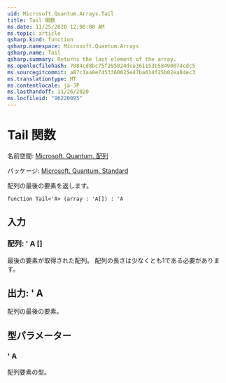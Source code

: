 ```yaml
---
uid: Microsoft.Quantum.Arrays.Tail
title: Tail 関数
ms.date: 11/25/2020 12:00:00 AM
ms.topic: article
qsharp.kind: function
qsharp.namespace: Microsoft.Quantum.Arrays
qsharp.name: Tail
qsharp.summary: Returns the last element of the array.
ms.openlocfilehash: 7084cd8bc75f295024dce361153b58490074cdc5
ms.sourcegitcommit: a87c1aa8e7453360025e47ba614f25b02ea84ec3
ms.translationtype: MT
ms.contentlocale: ja-JP
ms.lasthandoff: 11/26/2020
ms.locfileid: "96220095"
---
```

# <a name="tail-function"></a>Tail 関数

名前空間: [Microsoft. Quantum. 配列](xref:Microsoft.Quantum.Arrays)

パッケージ: [Microsoft. Quantum. Standard](https://nuget.org/packages/Microsoft.Quantum.Standard)


配列の最後の要素を返します。

```qsharp
function Tail<'A> (array : 'A[]) : 'A
```


## <a name="input"></a>入力

### <a name="array--a"></a>配列: ' A []

最後の要素が取得された配列。 配列の長さは少なくとも1である必要があります。



## <a name="output--a"></a>出力: ' A

配列の最後の要素。

## <a name="type-parameters"></a>型パラメーター

### <a name="a"></a>' A

配列要素の型。